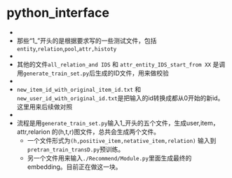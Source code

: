 # python_interface
*
* 那些“1_”开头的是根据要求写的一些测试文件，包括```entity```,```relation```,```pool```,```attr,histoty```
* 
* 其他的文件```all_relation_and IDS``` 和 ```attr_entity_IDS_start_from XX``` 是调用```generate_train_set.py```后生成的ID文件，用来做校验
* 
* ```new_item_id_with_original_item_id.txt``` 和```new_user_id_with_original_id.txt```是把输入的id转换成都从0开始的新id。这里用来后续做对照
* 
* 流程是用```generate_train_set.py```输入1_开头的五个文件，生成user,item，attr,relarion 的(h,t,r)图文件，总共会生成两个文件。
  * 一个文件形式为```(h,positive_item,netative_item,relation)``` 输入到```pretran_train_transD.py```预训练。
  * 另一个文件用来输入```./Recommend/Module.py```里面生成最终的embedding。目前正在做这一块。

 

